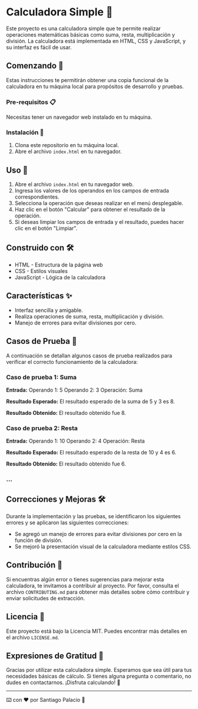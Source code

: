 # Calculadora Simple 🧮

Este proyecto es una calculadora simple que te permite realizar operaciones matemáticas básicas como suma, resta, multiplicación y división. La calculadora está implementada en HTML, CSS y JavaScript, y su interfaz es fácil de usar.

## Comenzando 🚀

Estas instrucciones te permitirán obtener una copia funcional de la calculadora en tu máquina local para propósitos de desarrollo y pruebas.

### Pre-requisitos 📋

Necesitas tener un navegador web instalado en tu máquina.

### Instalación 🔧

1. Clona este repositorio en tu máquina local.
2. Abre el archivo `index.html` en tu navegador.

## Uso 🚀

1. Abre el archivo `index.html` en tu navegador web.
2. Ingresa los valores de los operandos en los campos de entrada correspondientes.
3. Selecciona la operación que deseas realizar en el menú desplegable.
4. Haz clic en el botón "Calcular" para obtener el resultado de la operación.
5. Si deseas limpiar los campos de entrada y el resultado, puedes hacer clic en el botón "Limpiar".

## Construido con 🛠️

* HTML - Estructura de la página web
* CSS - Estilos visuales
* JavaScript - Lógica de la calculadora

## Características ✨

- Interfaz sencilla y amigable.
- Realiza operaciones de suma, resta, multiplicación y división.
- Manejo de errores para evitar divisiones por cero.

## Casos de Prueba 🧪

A continuación se detallan algunos casos de prueba realizados para verificar el correcto funcionamiento de la calculadora:

### Caso de prueba 1: Suma

**Entrada:**
Operando 1: 5
Operando 2: 3
Operación: Suma

**Resultado Esperado:**
El resultado esperado de la suma de 5 y 3 es 8.

**Resultado Obtenido:**
El resultado obtenido fue 8.

### Caso de prueba 2: Resta

**Entrada:**
Operando 1: 10
Operando 2: 4
Operación: Resta

**Resultado Esperado:**
El resultado esperado de la resta de 10 y 4 es 6.

**Resultado Obtenido:**
El resultado obtenido fue 6.

### ...

## Correcciones y Mejoras 🛠️

Durante la implementación y las pruebas, se identificaron los siguientes errores y se aplicaron las siguientes correcciones:

- Se agregó un manejo de errores para evitar divisiones por cero en la función de división.
- Se mejoró la presentación visual de la calculadora mediante estilos CSS.

## Contribución 🤝

Si encuentras algún error o tienes sugerencias para mejorar esta calculadora, te invitamos a contribuir al proyecto. Por favor, consulta el archivo `CONTRIBUTING.md` para obtener más detalles sobre cómo contribuir y enviar solicitudes de extracción.

## Licencia 📄

Este proyecto está bajo la Licencia MIT. Puedes encontrar más detalles en el archivo `LICENSE.md`.

## Expresiones de Gratitud 🙏

Gracias por utilizar esta calculadora simple. Esperamos que sea útil para tus necesidades básicas de cálculo. Si tienes alguna pregunta o comentario, no dudes en contactarnos. ¡Disfruta calculando! 🎉

---
⌨️ con ❤️ por Santiago Palacio 🚀
